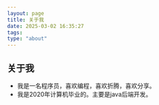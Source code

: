 ```yaml
---
layout: page
title: 关于我
date: 2025-03-02 16:35:27
tags:
type: "about"
---
```

## 关于我
- 我是一名程序员，喜欢编程，喜欢折腾，喜欢分享。
- 我是2020年计算机毕业的。主要是java后端开发。

